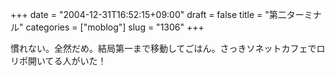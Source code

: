 +++
date = "2004-12-31T16:52:15+09:00"
draft = false
title = "第二ターミナル"
categories = ["moblog"]
slug = "1306"
+++

慣れない。全然だめ。結局第一まで移動してごはん。さっきソネットカフェでロリポ開いてる人がいた！
